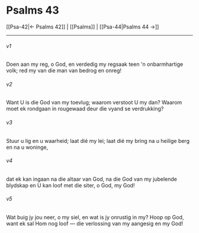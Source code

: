 # Psalms 43

[[Psa-42|← Psalms 42]] | [[Psalms]] | [[Psa-44|Psalms 44 →]]
***

###### v1
Doen aan my reg, o God, en verdedig my regsaak teen 'n onbarmhartige volk; red my van die man van bedrog en onreg! 
###### v2
Want U is die God van my toevlug; waarom verstoot U my dan? Waarom moet ek rondgaan in rougewaad deur die vyand se verdrukking? 
###### v3
Stuur u lig en u waarheid; laat dié my lei; laat dié my bring na u heilige berg en na u woninge, 
###### v4
dat ek kan ingaan na die altaar van God, na die God van my jubelende blydskap en U kan loof met die siter, o God, my God! 
###### v5
Wat buig jy jou neer, o my siel, en wat is jy onrustig in my? Hoop op God, want ek sal Hom nog loof — die verlossing van my aangesig en my God! 
